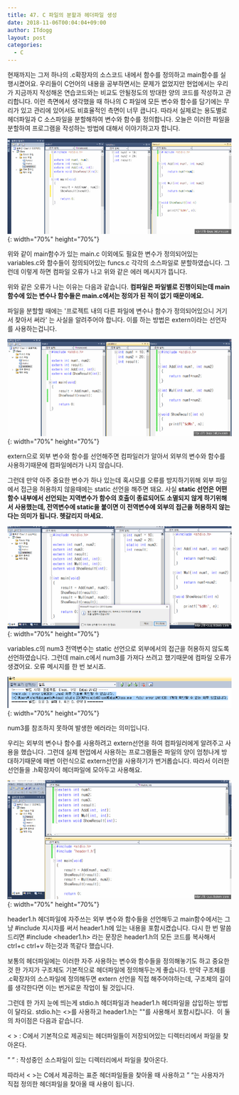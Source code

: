```yaml
---
title: 47. C 파일의 분할과 헤더파일 생성
date: 2018-11-06T00:04:04+09:00
author: ITdogg
layout: post
categories:
  - C
---
```

현재까지는 그저 하나의 .c확장자의 소스코드 내에서 함수를 정의하고 main함수를 실행시켰어요. 우리들이 C언어의 내용을 공부하면서는 문제가 없었지만 현업에서는 우리가 지금까지 작성해온 연습코드와는 비교도 안될정도의 방대한 양의 코드를 작성하고 관리합니다. 이런 측면에서 생각했을 때 하나의 C 파일에 모든 변수와 함수를 담기에는 무리가 있고 관리에 있어서도 비효율적인 측면이 너무 큽니다. 따라서 실제로는 용도별로 헤더파일과 C 소스파일을 분할해하여 변수와 함수를 정의합니다. 오늘은 이러한 파일을 분할하여 프로그램을 작성하는 방법에 대해서 이야기하고자 합니다.

![111-2](/images/2018/09/111-2.jpg){: width="70%" height="70%"}

위와 같이 main함수가 있는 main.c 이외에도 필요한 변수가 정의되어있는 variables.c와 함수들이 정의되어있는 funcs.c 각각의 소스파일로 분할하였습니다. 그런데 이렇게 하면 컴파일 오류가 나고 위와 같은 에러 메시지가 뜹니다.

위와 같은 오류가 나는 이유는 다음과 같습니다. **컴파일은 파일별로 진행이되는데 main함수에 있는 변수나 함수들은 main.c에서는 정의가 된 적이 없기 때문이에요.**

파일을 분할할 때에는 '프로젝트 내의 다른 파일에 변수나 함수가 정의되어있으니 거기서 찾아서 써라' 는 사실을 알려주어야 합니다. 이를 하는 방법은 extern이라는 선언자를 사용하는겁니다.

![222-2](/images/2018/09/222-2.jpg){: width="70%" height="70%"}

extern으로 외부 변수와 함수를 선언해주면 컴파일러가 알아서 외부의 변수와 함수를 사용하기때문에 컴파일에러가 나지 않습니다.

그런데 만약 아주 중요한 변수가 하나 있는데 혹시모를 오류를 방지하기위해 외부 파일에서 접근을 허용하지 않을때에는 static 선언을 해주면 돼요. 사실 **static 선언은 어떤 함수 내부에서 선언되는 지역변수가 함수의 호출이 종료되어도 소멸되지 않게 하기위해서 사용했는데, 전역변수에 static을 붙이면 이 전역변수에 외부의 접근을 허용하지 않는다는 의미가 됩니다. 헷갈리지 마세요.**

![333-2](/images/2018/09/333-2.jpg){: width="70%" height="70%"}

variables.c의 num3 전역변수는 static 선언으로 외부에서의 접근을 허용하지 않도록 선언하였습니다. 그런데 main.c에서 num3를 가져다 쓰려고 했기때문에 컴파일 오류가 생겼어요. 오류 메시지를 한 번 보시죠.

![444](/images/2018/09/444.png){: width="70%" height="70%"}

num3를 참조하지 못하여 발생한 에러라는 의미입니다.

우리는 외부의 변수나 함수를 사용하려고 extern선언을 하여 컴파일러에게 알려주고 사용을 했습니다. 그런데 실제 현업에서 사용하는 프로그램들은 파일의 양이 엄청나게 방대하기때문에 매번 이런식으로 extern선언을 사용하기가 번거롭습니다. 따라서 이러한 선언들을 .h확장자이 헤더파일에 모아두고 사용해요.

![555](/images/2018/09/555.jpg){: width="70%" height="70%"}

header1.h 헤더파일에 자주쓰는 외부 변수와 함수들을 선언해두고 main함수에서는 그냥 #include 지시자를 써서 header1.h에 있는 내용을 포함시켰습니다. 다시 한 번 말씀드리면 #include <header1.h> 라는 문장은 header1.h의 모든 코드를 복사해서 ctrl+c ctrl+v 하는것과 똑같다 했습니다.

보통의 헤더파일에는 이러한 자주 사용하는 변수와 함수들을 정의해놓기도 하고 중요한 것 한 가지가 구조체도 기본적으로 헤더파일에 정의해두는게 좋습니다. 만약 구조체를 .c확장자의 소스파일에 정의해두면 extern 선언을 직접 해주어야하는데, 구조체의 길이를 생각한다면 이는 번거로운 작업이 될 것입니다.

그런데 한 가지 눈에 띄는게 stdio.h 헤더파일과 header1.h 헤더파일을 삽입하는 방법이 달라요. stdio.h는 <>를 사용하고 header1.h는 ""를 사용해서 포함시킵니다.  이 둘의 차이점은 다음과 같습니다.

< > : C에서 기본적으로 제공되는 헤더파일들이 저장되어있는 디렉터리에서 파일을 찾아온다.

” ” : 작성중인 소스파일이 있는 디렉터리에서 파일을 찾아온다.

따라서 < >는 C에서 제공하는 표준 헤더파일들을 찾아올 때 사용하고 ” “는 사용자가 직접 정의한 헤더파일을 찾아올 때 사용이 됩니다.